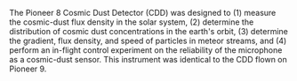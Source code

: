 The Pioneer 8 Cosmic Dust Detector (CDD) was designed to (1) measure the cosmic-dust flux density in the solar system, (2) determine the distribution of cosmic dust concentrations in the earth's orbit, (3) determine the gradient, flux density, and speed of particles in meteor streams, and (4) perform an in-flight control experiment on the reliability of the microphone as a cosmic-dust sensor. This instrument was identical to the CDD flown on Pioneer 9.